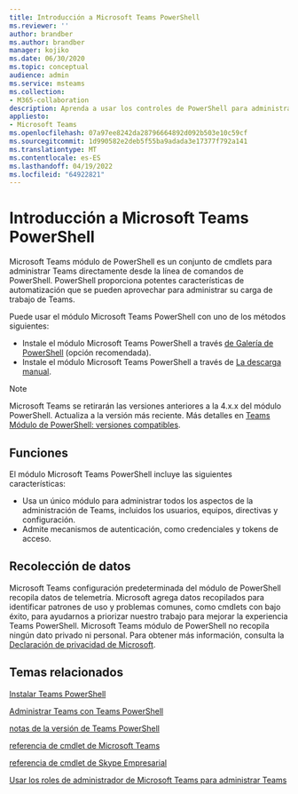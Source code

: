 ```yaml
---
title: Introducción a Microsoft Teams PowerShell
ms.reviewer: ''
author: brandber
ms.author: brandber
manager: kojiko
ms.date: 06/30/2020
ms.topic: conceptual
audience: admin
ms.service: msteams
ms.collection:
- M365-collaboration
description: Aprenda a usar los controles de PowerShell para administrar Microsoft Teams.
appliesto:
- Microsoft Teams
ms.openlocfilehash: 07a97ee8242da28796664892d092b503e10c59cf
ms.sourcegitcommit: 1d990582e2deb5f55ba9adada3e17377f792a141
ms.translationtype: MT
ms.contentlocale: es-ES
ms.lasthandoff: 04/19/2022
ms.locfileid: "64922821"
---
```

# <a name="microsoft-teams-powershell-overview"></a>Introducción a Microsoft Teams PowerShell

Microsoft Teams módulo de PowerShell es un conjunto de cmdlets para administrar Teams directamente desde la línea de comandos de PowerShell. PowerShell proporciona potentes características de automatización que se pueden aprovechar para administrar su carga de trabajo de Teams.  

Puede usar el módulo Microsoft Teams PowerShell con uno de los métodos siguientes: 

- Instale el módulo Microsoft Teams PowerShell a través [de Galería de PowerShell](https://www.powershellgallery.com/packages/MicrosoftTeams) (opción recomendada). 
- Instale el módulo Microsoft Teams PowerShell a través de [La descarga manual](https://www.powershellgallery.com/packages/MicrosoftTeams). 

> [!NOTE]
> Microsoft Teams se retirarán las versiones anteriores a la 4.x.x del módulo PowerShell. Actualiza a la versión más reciente. Más detalles en [Teams Módulo de PowerShell: versiones compatibles](teams-powershell-supported-versions.md).

## <a name="features"></a>Funciones 

El módulo Microsoft Teams PowerShell incluye las siguientes características: 

- Usa un único módulo para administrar todos los aspectos de la administración de Teams, incluidos los usuarios, equipos, directivas y configuración.  
- Admite mecanismos de autenticación, como credenciales y tokens de acceso. 

##  <a name="data-collection"></a>Recolección de datos 

Microsoft Teams configuración predeterminada del módulo de PowerShell recopila datos de telemetría. Microsoft agrega datos recopilados para identificar patrones de uso y problemas comunes, como cmdlets con bajo éxito, para ayudarnos a priorizar nuestro trabajo para mejorar la experiencia Teams PowerShell. Microsoft Teams módulo de PowerShell no recopila ningún dato privado ni personal. Para obtener más información, consulta la [Declaración de privacidad de Microsoft](https://privacy.microsoft.com/privacystatement).

## <a name="related-topics"></a>Temas relacionados

[Instalar Teams PowerShell](teams-powershell-install.md)

[Administrar Teams con Teams PowerShell](teams-powershell-managing-teams.md)

[notas de la versión de Teams PowerShell](teams-powershell-release-notes.md)

[referencia de cmdlet de Microsoft Teams](/powershell/teams/?view=teams-ps)

[referencia de cmdlet de Skype Empresarial](/powershell/skype/intro?view=skype-ps)

[Usar los roles de administrador de Microsoft Teams para administrar Teams](using-admin-roles.md)
